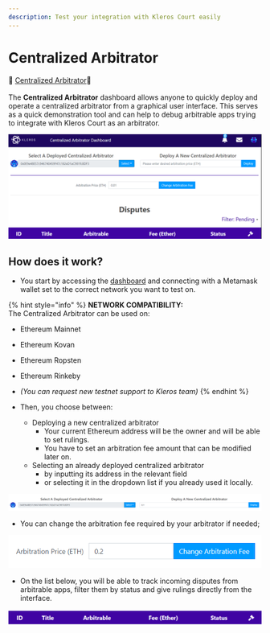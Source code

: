 ```yaml
---
description: Test your integration with Kleros Court easily
---
```


# Centralized Arbitrator

🔨 [Centralized Arbitrator](https://centralizedarbitrator.kleros.io)🔨\
\
The **Centralized Arbitrator** dashboard allows anyone to quickly deploy and operate a centralized arbitrator from a graphical user interface. This serves as a quick demonstration tool and can help to debug arbitrable apps trying to integrate with Kleros Court as an arbitrator.

![](<../../.gitbook/assets/image (52).png>)

## How does it work?

* You start by accessing the [dashboard](https://centralizedarbitrator.kleros.io) and connecting with a Metamask wallet set to the correct network you want to test on.

{% hint style="info" %}
**NETWORK COMPATIBILITY:** \
The Centralized Arbitrator can be used on:

* Ethereum Mainnet
* Ethereum Kovan
* Ethereum Ropsten
* Ethereum Rinkeby
* _(You can request new testnet support to Kleros team)_
{% endhint %}

* Then, you choose between:
  * Deploying a new centralized arbitrator
    * Your current Ethereum address will be the owner and will be able to set rulings.
    * You have to set an arbitration fee amount that can be modified later on.
  * Selecting an already deployed centralized arbitrator
    * by inputting its address in the relevant field
    * or selecting it in the dropdown list if you already used it locally.

![](<../../.gitbook/assets/image (54).png>)

* You can change the arbitration fee required by your arbitrator if needed;

![](<../../.gitbook/assets/image (53) (1).png>)

* On the list below, you will be able to track incoming disputes from arbitrable apps, filter them by status and give rulings directly from the interface.

![](<../../.gitbook/assets/image (57).png>)
